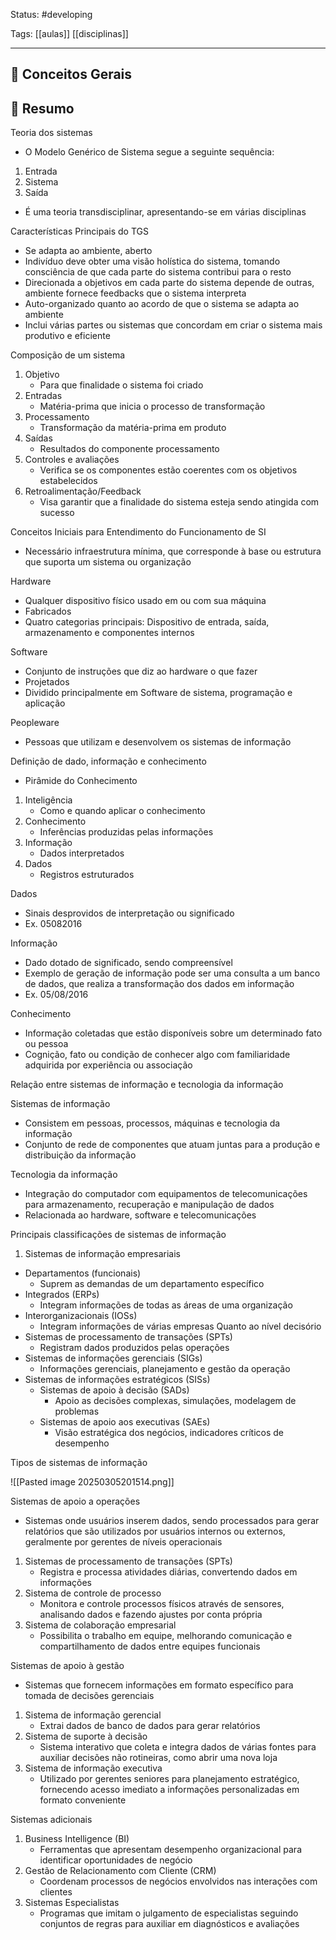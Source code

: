 
Status: #developing 

Tags: [[aulas]] [[disciplinas]]

------

## 📝 Conceitos Gerais


## 🧠 Resumo

Teoria dos sistemas
- O Modelo Genérico de Sistema segue a seguinte sequência:
1. Entrada
2. Sistema
3. Saída

- É uma teoria transdisciplinar, apresentando-se em várias disciplinas

Características Principais do TGS
- Se adapta ao ambiente, aberto
- Indivíduo deve obter uma visão holística do sistema, tomando consciência de que cada parte do sistema contribui para o resto
- Direcionada a objetivos em cada parte do sistema depende de outras, ambiente fornece feedbacks que o sistema interpreta
- Auto-organizado quanto ao acordo de que o sistema se adapta ao ambiente
- Inclui várias partes ou sistemas que concordam em criar o sistema mais produtivo e eficiente

Composição de um sistema
1. Objetivo
	- Para que finalidade o sistema foi criado
2. Entradas
	- Matéria-prima que inicia o processo de transformação
3. Processamento
	- Transformação da matéria-prima em produto
4. Saídas
	- Resultados do componente processamento
5. Controles e avaliações
	- Verifica se os componentes estão coerentes com os objetivos estabelecidos
6. Retroalimentação/Feedback
	- Visa garantir que a finalidade do sistema esteja sendo atingida com sucesso

Conceitos Iniciais para Entendimento do Funcionamento de SI
- Necessário infraestrutura mínima, que corresponde à base ou estrutura que suporta um sistema ou organização

Hardware
- Qualquer dispositivo físico usado em ou com sua máquina
- Fabricados
- Quatro categorias principais: Dispositivo de entrada, saída, armazenamento e componentes internos

Software
- Conjunto de instruções que diz ao hardware o que fazer
- Projetados
- Dividido principalmente em Software de sistema, programação e aplicação

Peopleware
- Pessoas que utilizam e desenvolvem os sistemas de informação

Definição de dado, informação e conhecimento
- Pirâmide do Conhecimento
1. Inteligência
	- Como e quando aplicar o conhecimento
2. Conhecimento
	- Inferências produzidas pelas informações
3. Informação
	- Dados interpretados
4. Dados
	- Registros estruturados

Dados
- Sinais desprovidos de interpretação ou significado
- Ex. 05082016

Informação
- Dado dotado de significado, sendo compreensível
- Exemplo de geração de informação pode ser uma consulta a um banco de dados, que realiza a transformação dos dados em informação
- Ex. 05/08/2016

Conhecimento
- Informação coletadas que estão disponíveis sobre um determinado fato ou pessoa
- Cognição, fato ou condição de conhecer algo com familiaridade adquirida por experiência ou associação

Relação entre sistemas de informação e tecnologia da informação

Sistemas de informação
- Consistem em pessoas, processos, máquinas e tecnologia da informação
- Conjunto de rede de componentes que atuam juntas para a produção e distribuição da informação

Tecnologia da informação
- Integração do computador com equipamentos de telecomunicações para armazenamento, recuperação e manipulação de dados
- Relacionada ao hardware, software e telecomunicações

Principais classificações de sistemas de informação
1. Sistemas de informação empresariais
- Departamentos (funcionais)
	- Suprem as demandas de um departamento específico
- Integrados (ERPs)
	- Integram informações de todas as áreas de uma organização
- Interorganizacionais (IOSs)
	- Integram informações de várias empresas
Quanto ao nível decisório
- Sistemas de processamento de transações (SPTs)
	- Registram dados produzidos pelas operações
- Sistemas de informações gerenciais (SIGs)
	- Informações gerenciais, planejamento e gestão da operação
- Sistemas de informações estratégicos (SISs)
	- Sistemas de apoio à decisão (SADs)
		- Apoio as decisões complexas, simulações, modelagem de problemas
	- Sistemas de apoio aos executivas (SAEs)
		- Visão estratégica dos negócios, indicadores críticos de desempenho

Tipos de sistemas de informação

![[Pasted image 20250305201514.png]]

Sistemas de apoio a operações
- Sistemas onde usuários inserem dados, sendo processados para gerar relatórios que são utilizados por usuários internos ou externos, geralmente por gerentes de níveis operacionais

1. Sistemas de processamento de transações (SPTs)
	- Registra e processa atividades diárias, convertendo dados em informações
2. Sistema de controle de processo
	- Monitora e controle processos físicos através de sensores, analisando dados e fazendo ajustes por conta própria
3. Sistema de colaboração empresarial
	- Possibilita o trabalho em equipe, melhorando comunicação e compartilhamento de dados entre equipes funcionais

Sistemas de apoio à gestão
- Sistemas que fornecem informações em formato específico para tomada de decisões gerenciais

1. Sistema de informação gerencial
	- Extrai dados de banco de dados para gerar relatórios
2. Sistema de suporte à decisão
	- Sistema interativo que coleta e integra dados de várias fontes para auxiliar decisões não rotineiras, como abrir uma nova loja
3. Sistema de informação executiva
	- Utilizado por gerentes seniores para planejamento estratégico, fornecendo acesso imediato a informações personalizadas em formato conveniente

Sistemas adicionais
1. Business Intelligence (BI)
	- Ferramentas que apresentam desempenho organizacional para identificar oportunidades de negócio
2. Gestão de Relacionamento com Cliente (CRM)
	- Coordenam processos de negócios envolvidos nas interações com clientes
3. Sistemas Especialistas
	- Programas que imitam o julgamento de especialistas seguindo conjuntos de regras para auxiliar em diagnósticos e avaliações

